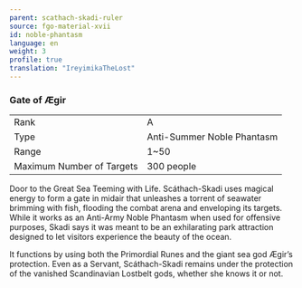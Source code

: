 ```yaml
---
parent: scathach-skadi-ruler
source: fgo-material-xvii
id: noble-phantasm
language: en
weight: 3
profile: true
translation: "IreyimikaTheLost"
---
```


### Gate of Ægir

<table>
  <tr><td>Rank</td><td>A</td></tr>
  <tr><td>Type</td><td>Anti-Summer Noble Phantasm</td></tr>
  <tr><td>Range</td><td>1~50</td></tr>
  <tr><td>Maximum Number of Targets</td><td>300 people</td></tr>
</table>

Door to the Great Sea Teeming with Life.
Scáthach-Skadi uses magical energy to form a gate in midair that unleashes a torrent of seawater brimming with fish, flooding the combat arena and enveloping its targets. While it works as an Anti-Army Noble Phantasm when used for offensive purposes, Skadi says it was meant to be an exhilarating park attraction designed to let visitors experience the beauty of the ocean.

It functions by using both the Primordial Runes and the giant sea god Ægir’s protection. Even as a Servant, Scáthach-Skadi remains under the protection of the vanished Scandinavian Lostbelt gods, whether she knows it or not.
